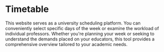 # Timetable

This website serves as a university scheduling platform. You can conveniently select specific days of the week or examine the workload of individual professors. Whether you're planning your week or seeking to understand the demands placed on your educators, this tool provides a comprehensive overview tailored to your academic needs.
